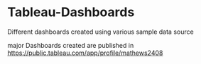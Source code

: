# Tableau-Dashboards
Different dashboards created using various sample data source

major Dashboards created are published in https://public.tableau.com/app/profile/mathews2408

